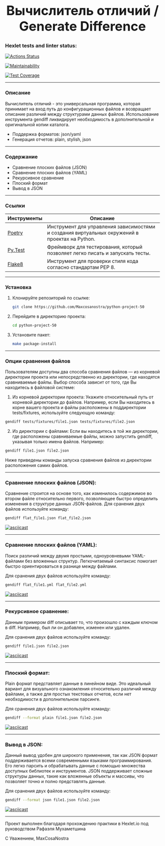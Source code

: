 <h1 align="center" style="font-size: 3em;">Вычислитель отличий / Generate Difference</h1>

### Hexlet tests and linter status:
[![Actions Status](https://github.com/Maxcosanostra/python-project-50/actions/workflows/hexlet-check.yml/badge.svg)](https://github.com/Maxcosanostra/python-project-50/actions)

[![Maintainability](https://api.codeclimate.com/v1/badges/2e4a74f501af8c1ccd04/maintainability)](https://codeclimate.com/github/Maxcosanostra/python-project-50/maintainability)

[![Test Coverage](https://api.codeclimate.com/v1/badges/2e4a74f501af8c1ccd04/test_coverage)](https://codeclimate.com/github/Maxcosanostra/python-project-50/test_coverage)

---

### Описание 
Вычислитель отличий - это универсальная программа, которая принимает на вход путь до конфигурационных файлов и возвращает описание различий между структурами данных файлов. 
Использование инструмента gendiff ликвидирует необходимость в дополнительной и оригинальной копии каталога.

* Поддержка форматов: json/yaml
* Генерация отчетов: plain, stylish, json 

---

### Содержание
* Сравнение плоских файлов (JSON)
* Сравнение плоских файлов (YAML)
* Рекурсивное сравнение
* Плоский формат
* Вывод в JSON

---

### Ссылки

| Инструменты | Описание |
|----------|----------|
| [Poetry](https://python-poetry.org/) | Инструмент для управления зависимостями и создания виртуальных окружений в проектах на Python. |
| [Py.Test](https://docs.pytest.org/en/latest/) | Фреймворк для тестирования, который позволяет легко писать и запускать тесты. |
| [Flake8](https://flake8.pycqa.org/en/latest/) | Инструмент для проверки стиля кода согласно стандартам PEP 8. |

---

### Установка

1. Клонируйте репозиторий по ссылке:
    ```sh
    git clone https://github.com/Maxcosanostra/python-project-50
    ```

2. Перейдите в директорию проекта:
    ```sh
    cd python-project-50
    ```

3. Установите пакет:
    ```sh
    make package-install
    ```
---

### Опции сравнения файлов
Пользователям доступны два способа сравнения файлов — из корневой директории проекта или непосредственно из директории, где находятся сравниваемые файлы. Выбор способа зависит от того, 
где Вы находитесь в файловой системе:
1. Из корневой директории проекта:
Укажите относительный путь от корневой директории до файлов. Например, если Вы находитесь в корне вашего проекта и файлы расположены в поддиректории tests/fixtures, используйте следующую 
команду:
```sh
gendiff tests/fixtures/file1.json tests/fixtures/file2.json
```  
2. Из директории с файлами:
Если вы находитесь в той же директории, где расположены сравниваемые файлы, можно запустить gendiff, указывая только имена файлов. Например:
```sh
gendiff file1.json file2.json
```
Ниже приведены команды запуска сравнения файлов из директории  расположения самих файлов.

---

### Сравнение плоских файлов (JSON):
Сравнение строится на основе того, как изменилось содержимое во втором файле относительно первого, позволяющее быстро определить изменения в структуре данных JSON-файлов.
Для сранения двух файлов используйте команду:
```sh
gendiff flat_file1.json flat_file2.json
```

[![asciicast](https://asciinema.org/a/MJPjs1zTfxIxW4aDTQXFntI8T.svg)](https://asciinema.org/a/MJPjs1zTfxIxW4aDTQXFntI8T)

---

### Сравнение плоских файлов (YAML):
Поиск различий между двумя простыми, одноуровневыми YAML-файлами без вложенных структур. Легкочитаемый синтаксис помогает быстро ориентироваться в разнице между файлами. 

Для сранения двух файлов используйте команду:
```sh
gendiff flat_file1.yml flat_file2.yml
```

[![asciicast](https://asciinema.org/a/ti2HW6koM4Uq3gITXJTIEZFZz.svg)](https://asciinema.org/a/ti2HW6koM4Uq3gITXJTIEZFZz)

---

### Рекурсивное сравнение:
Данным примером diff описывает то, что произошло с каждым ключом в diff. Например, был ли он добавлен, изменен или удален.

Для сранения двух файлов используйте команду:
```sh 
gendiff file1.json file2.json
```

[![asciicast](https://asciinema.org/a/VsptnAtA6tyjaleMM9nm0mwef.svg)](https://asciinema.org/a/VsptnAtA6tyjaleMM9nm0mwef)

---

### Плоский формат:
Plain формат представляет данные в линейном виде. 
Это идеальный вариант для визуального ознакомления относительно различий между файлами, а также для простых текстовых отчетов, если нет необходимости в дополнительном парсинге. 

Для сранения двух файлов используйте команду:
```sh
gendiff --format plain file1.json file2.json
```

[![asciicast](https://asciinema.org/a/tFREpk5fq1ehMygKq8iciX7yx.svg)](https://asciinema.org/a/tFREpk5fq1ehMygKq8iciX7yx)

---

### Вывод в JSON:
Данный вывод удобен для широкого применения, так как JSON формат поддерживается всеми современными языками программирования.
Его легко парсить и обрабатывать данные с помощью множества доступных библиотек и инструментов.
JSON поддерживает сложные структуры данных, такие как вложенные объекты и массивы, что позволяет точно и полно представлять данные.

Для сранения двух файлов используйте команду:
```sh
gendiff --format json file1.json file2.json
```

[![asciicast](https://asciinema.org/a/pC4g0avqpWzOMq7r5XrpzOQeg.svg)](https://asciinema.org/a/pC4g0avqpWzOMq7r5XrpzOQeg)

---

Проект выполнен благодаря прохождению практики в Hexlet.io под руководством Рафаэля Мухаметшина

С Уважением, MaxCosaNostra
